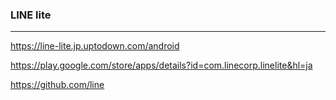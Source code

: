 ### LINE lite
---
https://line-lite.jp.uptodown.com/android

https://play.google.com/store/apps/details?id=com.linecorp.linelite&hl=ja

https://github.com/line

```
```

```
```

```
```


